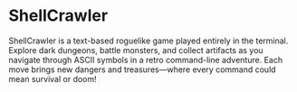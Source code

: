 # ShellCrawler
ShellCrawler is a text-based roguelike game played entirely in the terminal. Explore dark dungeons, battle monsters, and collect artifacts as you navigate through ASCII symbols in a retro command-line adventure. Each move brings new dangers and treasures—where every command could mean survival or doom!
